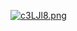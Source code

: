 <a href="https://imgtu.com/i/c3LJl8"><img src="https://z3.ax1x.com/2021/04/07/c3LJl8.md.png" alt="c3LJl8.png" border="0" /></a>